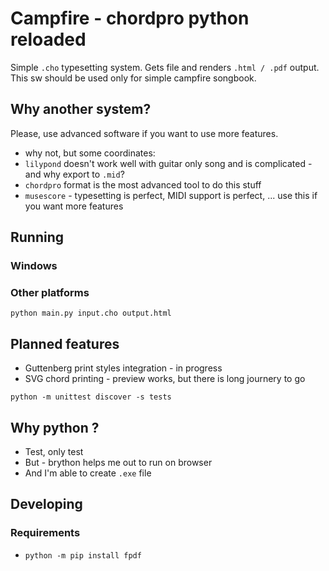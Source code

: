 # Campfire - chordpro python reloaded

Simple `.cho` typesetting system. Gets file and renders `.html / .pdf` output.
This sw should be used only for simple campfire songbook.

## Why another system?
Please, use advanced software if you want to use more features.

* why not, but some coordinates:
* `lilypond` doesn't work well with guitar only song and is complicated - and why export to `.mid`?
* `chordpro` format is the most advanced tool to do this stuff
* `musescore` - typesetting is perfect, MIDI support is perfect, ... use this if you want more features

## Running
### Windows


### Other platforms
`python main.py input.cho output.html`

## Planned features
* Guttenberg print styles integration - in progress
* SVG chord printing - preview works, but there is long journery to go

```
python -m unittest discover -s tests
```

## Why python ?
* Test, only test
* But - brython helps me out to run on browser
* And I'm able to create `.exe` file


## Developing

### Requirements
* `python -m pip install fpdf`